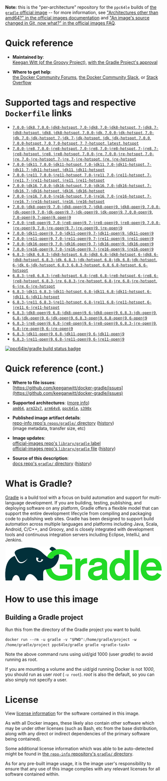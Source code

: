 <!--

********************************************************************************

WARNING:

    DO NOT EDIT "gradle/README.md"

    IT IS AUTO-GENERATED

    (from the other files in "gradle/" combined with a set of templates)

********************************************************************************

-->

**Note:** this is the "per-architecture" repository for the `ppc64le` builds of [the `gradle` official image](https://hub.docker.com/_/gradle) -- for more information, see ["Architectures other than amd64?" in the official images documentation](https://github.com/docker-library/official-images#architectures-other-than-amd64) and ["An image's source changed in Git, now what?" in the official images FAQ](https://github.com/docker-library/faq#an-images-source-changed-in-git-now-what).

# Quick reference

-	**Maintained by**:  
	[Keegan Witt (of the Groovy Project)](https://github.com/keeganwitt/docker-gradle), [with the Gradle Project's approval](https://discuss.gradle.org/t/official-docker-images/21159/8)

-	**Where to get help**:  
	[the Docker Community Forums](https://forums.docker.com/), [the Docker Community Slack](https://dockr.ly/slack), or [Stack Overflow](https://stackoverflow.com/search?tab=newest&q=docker)

# Supported tags and respective `Dockerfile` links

-	[`7.0.0-jdk8`, `7.0.0-jdk8-hotspot`, `7.0-jdk8`, `7.0-jdk8-hotspot`, `7-jdk8`, `7-jdk8-hotspot`, `jdk8`, `jdk8-hotspot`, `7.0.0-jdk`, `7.0.0-jdk-hotspot`, `7.0-jdk`, `7.0-jdk-hotspot`, `7-jdk`, `7-jdk-hotspot`, `jdk`, `jdk-hotspot`, `7.0.0`, `7.0.0-hotspot`, `7.0`, `7.0-hotspot`, `7`, `7-hotspot`, `latest`, `hotspot`](https://github.com/keeganwitt/docker-gradle/blob/605a08fb025ad34e8e9d5d2391427886e64fc9f7/hotspot/jdk8/Dockerfile)
-	[`7.0.0-jre8`, `7.0.0-jre8-hotspot`, `7.0-jre8`, `7.0-jre8-hotspot`, `7-jre8`, `7-jre8-hotspot`, `jre8`, `jre8-hotspot`, `7.0.0-jre`, `7.0.0-jre-hotspot`, `7.0-jre`, `7.0-jre-hotspot`, `7-jre`, `7-jre-hotspot`, `jre`, `jre-hotspot`](https://github.com/keeganwitt/docker-gradle/blob/605a08fb025ad34e8e9d5d2391427886e64fc9f7/hotspot/jre8/Dockerfile)
-	[`7.0.0-jdk11`, `7.0.0-jdk11-hotspot`, `7.0-jdk11`, `7.0-jdk11-hotspot`, `7-jdk11`, `7-jdk11-hotspot`, `jdk11`, `jdk11-hotspot`](https://github.com/keeganwitt/docker-gradle/blob/605a08fb025ad34e8e9d5d2391427886e64fc9f7/hotspot/jdk11/Dockerfile)
-	[`7.0.0-jre11`, `7.0.0-jre11-hotspot`, `7.0-jre11`, `7.0-jre11-hotspot`, `7-jre11`, `7-jre11-hotspot`, `jre11`, `jre11-hotspot`](https://github.com/keeganwitt/docker-gradle/blob/605a08fb025ad34e8e9d5d2391427886e64fc9f7/hotspot/jre11/Dockerfile)
-	[`7.0.0-jdk16`, `7.0.0-jdk16-hotspot`, `7.0-jdk16`, `7.0-jdk16-hotspot`, `7-jdk16`, `7-jdk16-hotspot`, `jdk16`, `jdk16-hotspot`](https://github.com/keeganwitt/docker-gradle/blob/605a08fb025ad34e8e9d5d2391427886e64fc9f7/hotspot/jdk16/Dockerfile)
-	[`7.0.0-jre16`, `7.0.0-jre16-hotspot`, `7.0-jre16`, `7.0-jre16-hotspot`, `7-jre16`, `7-jre16-hotspot`, `jre16`, `jre16-hotspot`](https://github.com/keeganwitt/docker-gradle/blob/605a08fb025ad34e8e9d5d2391427886e64fc9f7/hotspot/jre16/Dockerfile)
-	[`7.0.0-jdk8-openj9`, `7.0-jdk8-openj9`, `7-jdk8-openj9`, `jdk8-openj9`, `7.0.0-jdk-openj9`, `7.0-jdk-openj9`, `7-jdk-openj9`, `jdk-openj9`, `7.0.0-openj9`, `7.0-openj9`, `7-openj9`, `openj9`](https://github.com/keeganwitt/docker-gradle/blob/605a08fb025ad34e8e9d5d2391427886e64fc9f7/openj9/jdk8/Dockerfile)
-	[`7.0.0-jre8-openj9`, `7.0-jre8-openj9`, `7-jre8-openj9`, `jre8-openj9`, `7.0.0-jre-openj9`, `7.0-jre-openj9`, `7-jre-openj9`, `jre-openj9`](https://github.com/keeganwitt/docker-gradle/blob/605a08fb025ad34e8e9d5d2391427886e64fc9f7/openj9/jre8/Dockerfile)
-	[`7.0.0-jdk11-openj9`, `7.0-jdk11-openj9`, `7-jdk11-openj9`, `jdk11-openj9`](https://github.com/keeganwitt/docker-gradle/blob/605a08fb025ad34e8e9d5d2391427886e64fc9f7/openj9/jdk11/Dockerfile)
-	[`7.0.0-jre11-openj9`, `7.0-jre11-openj9`, `7-jre11-openj9`, `jre11-openj9`](https://github.com/keeganwitt/docker-gradle/blob/605a08fb025ad34e8e9d5d2391427886e64fc9f7/openj9/jre11/Dockerfile)
-	[`7.0.0-jdk16-openj9`, `7.0-jdk16-openj9`, `7-jdk16-openj9`, `jdk16-openj9`](https://github.com/keeganwitt/docker-gradle/blob/605a08fb025ad34e8e9d5d2391427886e64fc9f7/openj9/jdk16/Dockerfile)
-	[`7.0.0-jre16-openj9`, `7.0-jre16-openj9`, `7-jre16-openj9`, `jre16-openj9`](https://github.com/keeganwitt/docker-gradle/blob/605a08fb025ad34e8e9d5d2391427886e64fc9f7/openj9/jre16/Dockerfile)
-	[`6.8.3-jdk8`, `6.8.3-jdk8-hotspot`, `6.8-jdk8`, `6.8-jdk8-hotspot`, `6-jdk8`, `6-jdk8-hotspot`, `6.8.3-jdk`, `6.8.3-jdk-hotspot`, `6.8-jdk`, `6.8-jdk-hotspot`, `6-jdk`, `6-jdk-hotspot`, `6.8.3`, `6.8.3-hotspot`, `6.8`, `6.8-hotspot`, `6`, `6-hotspot`](https://github.com/keeganwitt/docker-gradle/blob/019489a1187aac1788f5369048c34969462a0456/hotspot/jdk8/Dockerfile)
-	[`6.8.3-jre8`, `6.8.3-jre8-hotspot`, `6.8-jre8`, `6.8-jre8-hotspot`, `6-jre8`, `6-jre8-hotspot`, `6.8.3-jre`, `6.8.3-jre-hotspot`, `6.8-jre`, `6.8-jre-hotspot`, `6-jre`, `6-jre-hotspot`](https://github.com/keeganwitt/docker-gradle/blob/019489a1187aac1788f5369048c34969462a0456/hotspot/jre8/Dockerfile)
-	[`6.8.3-jdk11`, `6.8.3-jdk11-hotspot`, `6.8-jdk11`, `6.8-jdk11-hotspot`, `6-jdk11`, `6-jdk11-hotspot`](https://github.com/keeganwitt/docker-gradle/blob/019489a1187aac1788f5369048c34969462a0456/hotspot/jdk11/Dockerfile)
-	[`6.8.3-jre11`, `6.8.3-jre11-hotspot`, `6.8-jre11`, `6.8-jre11-hotspot`, `6-jre11`, `6-jre11-hotspot`](https://github.com/keeganwitt/docker-gradle/blob/019489a1187aac1788f5369048c34969462a0456/hotspot/jre11/Dockerfile)
-	[`6.8.3-jdk8-openj9`, `6.8-jdk8-openj9`, `6-jdk8-openj9`, `6.8.3-jdk-openj9`, `6.8-jdk-openj9`, `6-jdk-openj9`, `6.8.3-openj9`, `6.8-openj9`, `6-openj9`](https://github.com/keeganwitt/docker-gradle/blob/019489a1187aac1788f5369048c34969462a0456/openj9/jdk8/Dockerfile)
-	[`6.8.3-jre8-openj9`, `6.8-jre8-openj9`, `6-jre8-openj9`, `6.8.3-jre-openj9`, `6.8-jre-openj9`, `6-jre-openj9`](https://github.com/keeganwitt/docker-gradle/blob/019489a1187aac1788f5369048c34969462a0456/openj9/jre8/Dockerfile)
-	[`6.8.3-jdk11-openj9`, `6.8-jdk11-openj9`, `6-jdk11-openj9`](https://github.com/keeganwitt/docker-gradle/blob/019489a1187aac1788f5369048c34969462a0456/openj9/jdk11/Dockerfile)
-	[`6.8.3-jre11-openj9`, `6.8-jre11-openj9`, `6-jre11-openj9`](https://github.com/keeganwitt/docker-gradle/blob/019489a1187aac1788f5369048c34969462a0456/openj9/jre11/Dockerfile)

[![ppc64le/gradle build status badge](https://img.shields.io/jenkins/s/https/doi-janky.infosiftr.net/job/multiarch/job/ppc64le/job/gradle.svg?label=ppc64le/gradle%20%20build%20job)](https://doi-janky.infosiftr.net/job/multiarch/job/ppc64le/job/gradle/)

# Quick reference (cont.)

-	**Where to file issues**:  
	[https://github.com/keeganwitt/docker-gradle/issues](https://github.com/keeganwitt/docker-gradle/issues)

-	**Supported architectures**: ([more info](https://github.com/docker-library/official-images#architectures-other-than-amd64))  
	[`amd64`](https://hub.docker.com/r/amd64/gradle/), [`arm32v7`](https://hub.docker.com/r/arm32v7/gradle/), [`arm64v8`](https://hub.docker.com/r/arm64v8/gradle/), [`ppc64le`](https://hub.docker.com/r/ppc64le/gradle/), [`s390x`](https://hub.docker.com/r/s390x/gradle/)

-	**Published image artifact details**:  
	[repo-info repo's `repos/gradle/` directory](https://github.com/docker-library/repo-info/blob/master/repos/gradle) ([history](https://github.com/docker-library/repo-info/commits/master/repos/gradle))  
	(image metadata, transfer size, etc)

-	**Image updates**:  
	[official-images repo's `library/gradle` label](https://github.com/docker-library/official-images/issues?q=label%3Alibrary%2Fgradle)  
	[official-images repo's `library/gradle` file](https://github.com/docker-library/official-images/blob/master/library/gradle) ([history](https://github.com/docker-library/official-images/commits/master/library/gradle))

-	**Source of this description**:  
	[docs repo's `gradle/` directory](https://github.com/docker-library/docs/tree/master/gradle) ([history](https://github.com/docker-library/docs/commits/master/gradle))

# What is Gradle?

[Gradle](https://gradle.org/) is a build tool with a focus on build automation and support for multi-language development. If you are building, testing, publishing, and deploying software on any platform, Gradle offers a flexible model that can support the entire development lifecycle from compiling and packaging code to publishing web sites. Gradle has been designed to support build automation across multiple languages and platforms including Java, Scala, Android, C/C++, and Groovy, and is closely integrated with development tools and continuous integration servers including Eclipse, IntelliJ, and Jenkins.

![logo](https://raw.githubusercontent.com/docker-library/docs/c3d3ca6beed000f9ba6eabc98f3399158f520256/gradle/logo.png)

# How to use this image

## Building a Gradle project

Run this from the directory of the Gradle project you want to build.

`docker run --rm -u gradle -v "$PWD":/home/gradle/project -w /home/gradle/project ppc64le/gradle gradle <gradle-task>`

Note the above command runs using uid/gid 1000 (user *gradle*) to avoid running as root.

If you are mounting a volume and the uid/gid running Docker is not *1000*, you should run as user *root* (`-u root`). *root* is also the default, so you can also simply not specify a user.

# License

View [license information](https://gradle.org/license/) for the software contained in this image.

As with all Docker images, these likely also contain other software which may be under other licenses (such as Bash, etc from the base distribution, along with any direct or indirect dependencies of the primary software being contained).

Some additional license information which was able to be auto-detected might be found in [the `repo-info` repository's `gradle/` directory](https://github.com/docker-library/repo-info/tree/master/repos/gradle).

As for any pre-built image usage, it is the image user's responsibility to ensure that any use of this image complies with any relevant licenses for all software contained within.
